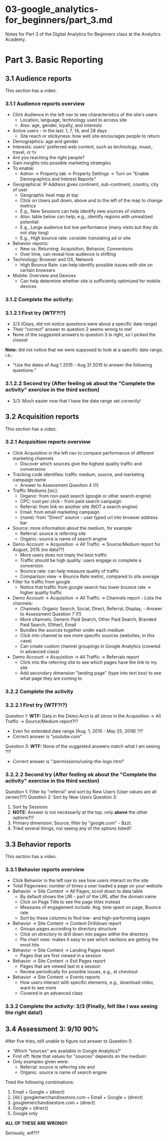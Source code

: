 # 03-google_analytics-for_beginners/part_3.md

Notes for Part 3 of the Digital Analytics for Beginners class at the Analytics Academy.

# Part 3. Basic Reporting

## 3.1 Audience reports

This section has a video.

### 3.1.1 Audience reports overview

- Click Audience in the left nav to see characteristics of the site's users
  - Location, language, technology used to access site
  - Also: age, gender, loyalty, and interests
- Active users - in the last: 1, 7, 14, and 28 days
  - Site reach or stickyness: how well site encourages people to return
- Demographics: age and gender
- Interests: users' preferred web content, such as technology, music, travel, or tv
- Are you reaching the right people?
- Gain insights into possible marketing strategies
- To enable:
  - Admin -> Property tab -> Property Settings -> Turn on "Enable Demographics and Interest Reports"
- Geographical: IP Address gives continent, sub-continent, country, city of user
  - Geographic heat map at top
  - Click on Users pull down, above and to the left of the map to change metrics
  - E.g., New Sessions can help identify new sources of visitors
  - Also: table below can help, e.g., identify regions with unrealized potential:
  - E.g., Large audience but low performance (many visits but they do not stay long)
  - E.g., High bounce rate: consider translating ad or site
- Behavior reports:
  - New vs. Returning: Acquisition, Behavior, Conversions
  - Over time, can reveal how audience is shifting
- Technology: Browser and OS, Network
  - High Bounce Rate: can help identify possible issues with site on certain browsers
- Mobile: Overview and Devices
  - Can help determine whether site is sufficiently optimized for mobile devices

### 3.1.2 Complete the activity:

### 3.1.2.1 First try (WTF?!?)

- 2/3 (Oops, did not notice questions were about a specific date range)
- Their "correct" answer to question 2 seems wrong to me!
- None of the suggested answers to question 3 is right, so I picked the closest

**Note:** did not notice that we were supposed to look at a specific date range, i.e.:

- "Use the dates of Aug 1 2015 - Aug 31 2015 to answer the following questions:"

### 3.1.2.2 Second try (After feeling ok about the "Complete the activity" exercise in the third section)

- 3/3: Much easier now that I have the date range set correctly!

## 3.2 Acquisition reports

This section has a video.

### 3.2.1 Acquisition reports overview

- Click Acquisition in the left nav to compare performance of different marketing channels
  - Discover which sources give the highest quality traffic and conversions
- Tracking code identifies: traffic medium, source, and marketing campaign name
  - Answer to Assessment Question 4 (!!)
- Traffic Mediums [sic]:
  - Organic: from non-paid search (google or other search engine)
  - CPC: cost per click - from paid search campaign
  - Referral: from link on another site (NOT a search engine)
  - Email: from email marketing campaign
  - (none): from "Direct" source - user typed url into browser address bar
- Source: more information about the medium, for example:
  - Referral: source is referring site
  - Organic: source is name of search engine
- Demo Account -> Acquisition -> All Traffic -> Source/Medium report for August, 2015 (no data??)
  - More users does not imply the best traffic
  - Traffic should be high quality: users engage or complete a conversion
  - Bounce rate: can help measure quality of traffic
  - Comparison view -> Bounce Rate metric, compared to site average
- Filter for traffic from google
  - Notice that traffic from google search has lower bounce rate -> higher quality traffic
- Demo Account -> Acquisition -> All Traffic -> Channels report - Lists the channels:
  - Channels: Organic Search, Social, Direct, Referral, Display, - Answer to Assessment Question 7 (!!)
  - More channels: Generic Paid Search, Other Paid Search, Branded Paid Search, (Other), Email
  - Bundles the sources together under each medium
  - Click into channel to see more specific sources (websites, in this case)
  - Can create custom channel groupings in Google Analytics (covered in advanced class)
- Demo Account -> Acquisition -> All Traffic -> Referrals report
  - Click into the referring site to see which pages have the link to my site
  - Add secondary dimension "landing page" (type into text box) to see what page they are coming to

### 3.2.2 Complete the activity

### 3.2.2.1 First try (WTF?!?)

Question 1: **WTF:** Data in the Demo Acct is all zeros in the Acquisition -> All Traffic -> Source/Medium report?!?
- Even for extended date range (Aug. 1, 2015 - May 25, 2018) ?!?
- Correct answer is "youtube.com"

Question 3: **WTF:** None of the suggested answers match what I am seeing ?!?
- Correct answer is "/permissions/using-the-logo.html"

### 3.2.2.2 Second try (After feeling ok about the "Complete the activity" exercise in the third section)

Question 1: Filter by "referral" and sort by New Users (User values are all zeroes?!?)
Question 2: Sort by New Users
Question 3:
1. Sort by Sessions
1. **NOTE:** Answer is not necessarily at the top, only **above** the other options?!?
1. Primary dimension: Source, filter by "google.com" - Bzzt.
1. Tried several things, not seeing any of the options listed!!

## 3.3 Behavior reports

This section has a video.

### 3.3.1 Behavior reports overview

- Click Behavior in the left nav to see how users interact on the site
- Total Pageviews: number of times a user loaded a page on your website
- Behavior -> Site Content -> All Pages, scroll down to data table
  - By default shows the URI - part of the URL after the domain name
  - Click on Page Title to see the page titles instead
  - Measures of engagement include: Avg. time spent on page, Bounce rate
  - Sort by these columns to find low- and high-performing pages
- Behavior -> Site Content -> Content Drilldown report
  - Groups pages according to directory structure
  - Click on directory to drill down into pages within the directory
  - Pie chart view: makes it easy to see which sections are getting the most hits
- Behavior -> Site Content -> Landing Pages report
  - Pages that are first viewed in a session
- Behavior -> Site Content -> Exit Pages report
  - Pages that are viewed last in a session
  - Review periodically for possible issues, e.g., at checkout
- Behavior -> Site Content -> Events reports
  - How users interact with specific elements, e.g., download video, want to see more
  - Covered in an advanced class

### 3.3.2 Complete the activity: 3/3 (Finally, felt like I was seeing the right data!)

## 3.4 Assessment 3: 9/10 90%

After five tries, still unable to figure out answer to Question 5:

- 'Which “sources” are available in Google Analytics?'
- First off: Note that values for "sources" depends on the medium:
- Only examples given were:
  - Referral: source is referring site and
  - Organic: source is name of search engine

Tried the following combinations:

1. Email + Google + (direct)
1. [All:] googlemerchandisestore.com + Email + Google + (direct)
1. googlemerchandisestore.com + (direct)
1. Google + (direct)
1. Google only

**ALL OF THESE ARE WRONG!!**

Seriously, wtf?!?



